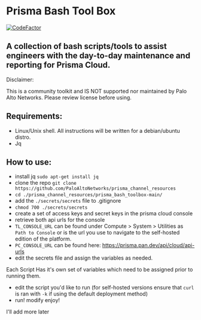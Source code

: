 # Prisma Bash Tool Box
[![CodeFactor](https://www.codefactor.io/repository/github/kyle9021/prisma_bash_toolbox/badge)](https://www.codefactor.io/repository/github/kyle9021/prisma_bash_toolbox)


## A collection of bash scripts/tools to assist engineers with the day-to-day maintenance and reporting for Prisma Cloud. 

Disclaimer:

This is a community toolkit and IS NOT supported nor maintained by Palo Alto Networks. Please review license before using. 


## Requirements:

* Linux/Unix shell. All instructions will be written for a debian/ubuntu distro. 
* Jq

## How to use:

* install jq `sudo apt-get install jq`
* clone the repo `git clone https://github.com/PaloAltoNetworks/prisma_channel_resources`
* `cd ./prisma_channel_resources/prisma_bash_toolbox-main/`
* add the `./secrets/secrets` file to .gitignore
* `chmod 700 ./secrets/secrets`
* create a set of access keys and secret keys in the prisma cloud console
* retrieve both api urls for the console 
* `TL_CONSOLE_URL` can be found under Compute > System > Utilities as `Path to Console` or is the url you use to navigate to the self-hosted edition of the platform. 
* `PC_CONSOLE_URL` can be found here: https://prisma.pan.dev/api/cloud/api-urls
* edit the secrets file and assign the variables as needed. 

Each Script Has it's own set of variables which need to be assigned prior to running them. 

* edit the script you'd like to run (for self-hosted versions ensure that `curl` is ran with `-k` if using the default deployment method)
* run! modify enjoy!


I'll add more later


